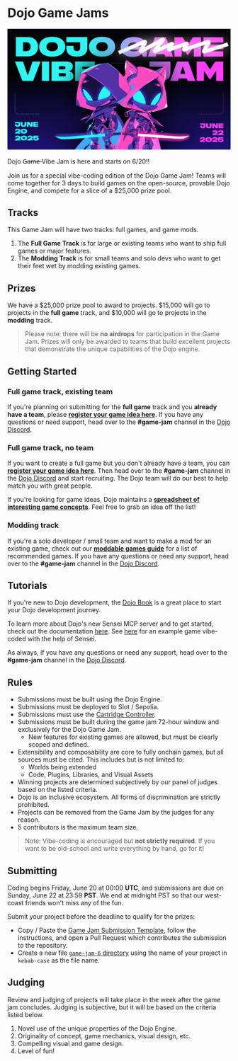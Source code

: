 # Dojo Game Jams

![Vibe Jam Header](.github/assets/VibeHeader.png)

​Dojo G̶a̶m̶e̶ Vibe Jam is here and starts on 6/20!!

​Join us for a special vibe-coding edition of the Dojo Game Jam! Teams will come together for 3 days to build games on the open-source, provable Dojo Engine, and compete for a slice of a $25,000 prize pool.

## Tracks

This Game Jam will have two tracks: full games, and game mods.

1. The **Full Game Track** is for large or existing teams who want to ship full games or major features.
2. The **Modding Track** is for small teams and solo devs who want to get their feet wet by modding existing games.

## Prizes

We have a $25,000 prize pool to award to projects. $15,000 will go to projects in the **full game** track, and $10,000 will go to projects in the **modding** track.

> Please note: there will be **no airdrops** for participation in the Game Jam.
> Prizes will only be awarded to teams that build excellent projects that demonstrate the unique capabilities of the Dojo engine.

## Getting Started

### Full game track, existing team

If you're planning on submitting for the **full game** track and you **already have a team**, please [**register your game idea here**](https://github.com/dojoengine/game-jams/issues/new?assignees=&labels=&projects=&template=register_team.yaml&title=%5BTeam+Registration%5D:+Your+Team+Name).
If you have any questions or need support, head over to the **#game-jam** channel in the [Dojo Discord](https://discord.gg/tHezCAA4).

### Full game track, no team

If you want to create a full game but you don't already have a team, you can [**register your game idea here**](https://github.com/dojoengine/game-jams/issues/new?assignees=&labels=&projects=&template=register_team.yaml&title=%5BTeam+Registration%5D:+Your+Team+Name).
Then head over to the **#game-jam** channel in the [Dojo Discord](https://discord.gg/tHezCAA4) and start recruiting.
The Dojo team will do our best to help match you with great people.

If you're looking for game ideas, Dojo maintains a [**spreadsheet of interesting game concepts**](https://docs.google.com/spreadsheets/d/1A6Ggcu88VyMv4e6QcARUPAkmTrFHjIK39mG1MAV1rdA/edit?usp=sharing).
Feel free to grab an idea off the list!

### Modding track

If you're a solo developer / small team and want to make a mod for an existing game, check out our [**moddable games guide**](./MODDABLE.md) for a list of recommended games.
If you have any questions or need any support, head over to the **#game-jam** channel in the [Dojo Discord](https://discord.gg/tHezCAA4).

## Tutorials

If you're new to Dojo development, the [Dojo Book](https://book.dojoengine.org/) is a great place to start your Dojo development journey.

To learn more about Dojo's new Sensei MCP server and to get started, check out the documentation [here](https://github.com/dojoengine/sensei-mcp/blob/main/README.md).
See [here](https://github.com/dojoengine/vibe-sample) for an example game vibe-coded with the help of Sensei.

As always, if you have any questions or need any support, head over to the **#game-jam** channel in the [Dojo Discord](https://discord.gg/tHezCAA4).

## Rules

-   Submissions must be built using the Dojo Engine.
-   ​Submissions must be deployed to Slot / Sepolia.
-   ​Submissions must use the [Cartridge Controller](https://docs.cartridge.gg/controller/getting-started).
-   Submissions must be built during the game jam 72-hour window and exclusively for the Dojo Game Jam.
    -   New features for existing games are allowed, but must be clearly scoped and defined.
-   Extensibility and composability are core to fully onchain games, but all sources must be cited. This includes but is not limited to:
    -   Worlds being extended
    -   Code, Plugins, Libraries, and Visual Assets
-   Winning projects are determined subjectively by our panel of judges based on the listed criteria.
-   Dojo is an inclusive ecosystem. All forms of discrimination are strictly prohibited.
-   Projects can be removed from the Game Jam by the judges for any reason.
-   5 contributors is the maximum team size.

> Note: Vibe-coding is encouraged but **not strictly required**.
> If you want to be old-school and write everything by hand, go for it!

## Submitting

Coding begins Friday, June 20 at 00:00 **UTC**, and submissions are due on Sunday, June 22 at 23:59 **PST**.
We end at midnight PST so that our west-coast friends won't miss any of the fun.

Submit your project before the deadline to qualify for the prizes:

-   Copy / Paste the [Game Jam Submission Template](./templates/SUBMISSION_TEMPLATE.md), follow the instructions, and open a Pull Request which contributes the submission to the repository.
-   Create a new file [`game-jam-6` directory](./game-jam-6) using the name of your project in `kebab-case` as the file name.

## Judging

Review and judging of projects will take place in the week after the game jam concludes. Judging is subjective, but it will be based on the criteria listed below.

1.  Novel use of the unique properties of the Dojo Engine.
2.  Originality of concept, game mechanics, visual design, etc.
3.  Compelling visual and game design.
4.  Level of fun!
